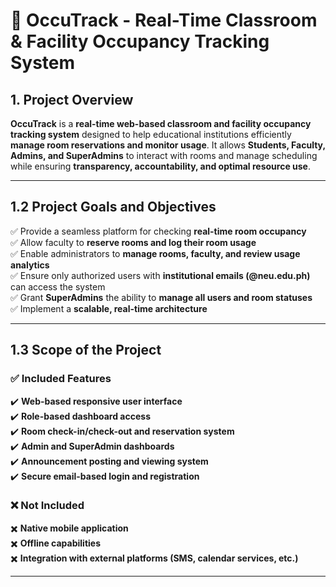 # 📌 OccuTrack - Real-Time Classroom & Facility Occupancy Tracking System

## **1. Project Overview**
**OccuTrack** is a **real-time web-based classroom and facility occupancy tracking system** designed to help educational institutions efficiently **manage room reservations and monitor usage**. It allows **Students, Faculty, Admins, and SuperAdmins** to interact with rooms and manage scheduling while ensuring **transparency, accountability, and optimal resource use**.  

---

## **1.2 Project Goals and Objectives**
✅ Provide a seamless platform for checking **real-time room occupancy**  
✅ Allow faculty to **reserve rooms and log their room usage**  
✅ Enable administrators to **manage rooms, faculty, and review usage analytics**  
✅ Ensure only authorized users with **institutional emails (@neu.edu.ph)** can access the system  
✅ Grant **SuperAdmins** the ability to **manage all users and room statuses**  
✅ Implement a **scalable, real-time architecture**  

---

## **1.3 Scope of the Project**
### ✅ **Included Features**
✔️ **Web-based responsive user interface**  
✔️ **Role-based dashboard access**  
✔️ **Room check-in/check-out and reservation system**  
✔️ **Admin and SuperAdmin dashboards**  
✔️ **Announcement posting and viewing system**  
✔️ **Secure email-based login and registration**  

### ❌ **Not Included**
✖️ **Native mobile application**  
✖️ **Offline capabilities**  
✖️ **Integration with external platforms (SMS, calendar services, etc.)**  

---

